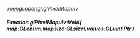_[opengl](../../modules/opengl/opengl-module.md):[opengl](../../modules/opengl/opengl-module.md).glPixelMapuiv_
##### Function glPixelMapuiv:Void( map:[GLenum](../../modules/opengl/opengl-glenum.md),mapsize:[GLsizei](../../modules/opengl/opengl-glsizei.md),values:[GLuint](../../modules/opengl/opengl-gluint.md) Ptr )

